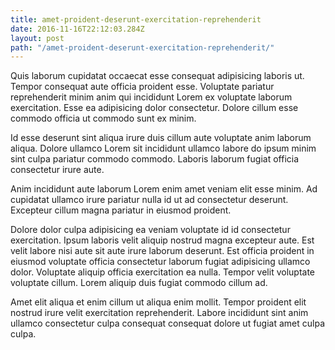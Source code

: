 ```yaml
---
title: amet-proident-deserunt-exercitation-reprehenderit
date: 2016-11-16T22:12:03.284Z
layout: post
path: "/amet-proident-deserunt-exercitation-reprehenderit/"
---
```


Quis laborum cupidatat occaecat esse consequat adipisicing laboris ut. Tempor consequat aute officia proident esse. Voluptate pariatur reprehenderit minim anim qui incididunt Lorem ex voluptate laborum exercitation. Esse ea adipisicing dolor consectetur. Dolore cillum esse commodo officia ut commodo sunt ex minim.

Id esse deserunt sint aliqua irure duis cillum aute voluptate anim laborum aliqua. Dolore ullamco Lorem sit incididunt ullamco labore do ipsum minim sint culpa pariatur commodo commodo. Laboris laborum fugiat officia consectetur irure aute.

Anim incididunt aute laborum Lorem enim amet veniam elit esse minim. Ad cupidatat ullamco irure pariatur nulla id ut ad consectetur deserunt. Excepteur cillum magna pariatur in eiusmod proident.

Dolore dolor culpa adipisicing ea veniam voluptate id id consectetur exercitation. Ipsum laboris velit aliquip nostrud magna excepteur aute. Est velit labore nisi aute sit aute irure laborum deserunt. Est officia proident in eiusmod voluptate officia consectetur laborum fugiat adipisicing ullamco dolor. Voluptate aliquip officia exercitation ea nulla. Tempor velit voluptate voluptate cillum. Lorem aliquip duis fugiat commodo cillum ad.

Amet elit aliqua et enim cillum ut aliqua enim mollit. Tempor proident elit nostrud irure velit exercitation reprehenderit. Labore incididunt sint anim ullamco consectetur culpa consequat consequat dolore ut fugiat amet culpa culpa.